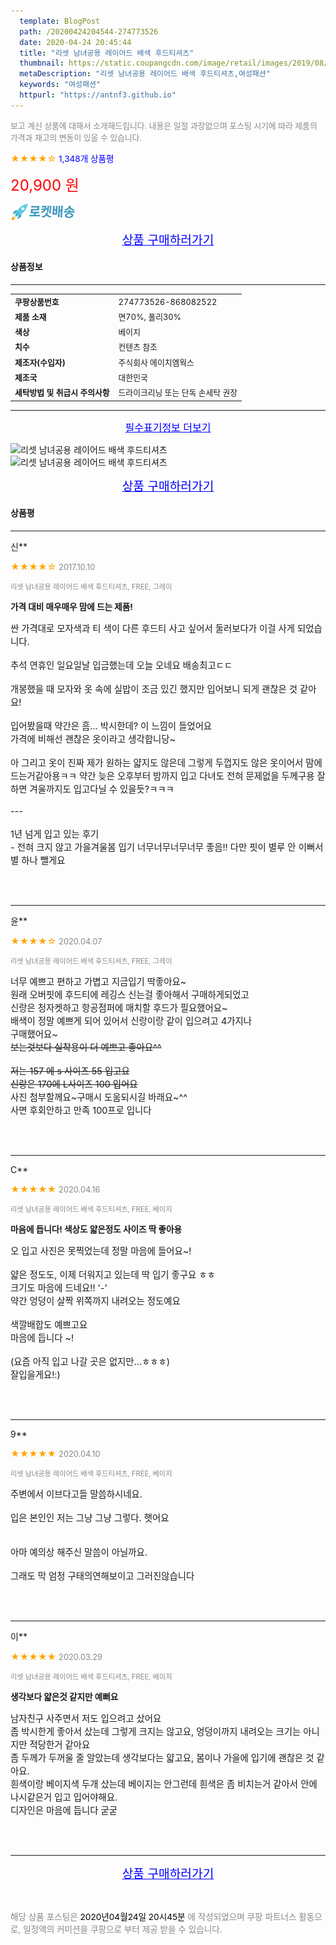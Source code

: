 ```yaml
---
  template: BlogPost
  path: /20200424204544-274773526
  date: 2020-04-24 20:45:44
  title: "리셋 남녀공용 레이어드 배색 후드티셔츠"
  thumbnail: https://static.coupangcdn.com/image/retail/images/2019/08/05/14/2/3cb3ca03-44cb-401e-98ad-7b9504654b2b.jpg
  metaDescription: "리셋 남녀공용 레이어드 배색 후드티셔츠,여성패션"
  keywords: "여성패션"
  httpurl: "https://antnf3.github.io"
---
```

  
<span style="color: #888;font-size:0.8rem">보고 계신 상품에 대해서 소개해드립니다.
내용은 일절 과장없으며 포스팅 시기에 따라 제품의 가격과 재고의 변동이 있을 수 있습니다.</span>
  
<span style="color: orange;">★★★★☆</span> <span style="color: blue;font-size: 0.85rem;">1,348개 상품평</span>

<span style="font-size: 0.9rem"></span> 

<span style="color: red;font-size: 1.5rem;">20,900 원</span>

![로켓배송](/assets/rocket_logo.png)

<p align="center"><a href="http://me2.do/GFDcVIkd" style="font-size: 1.2rem; color: blue;">상품 구매하러가기</a></p>

#### 상품정보

---

|                  |                       |
| ---------------- | --------------------- |
| **<span style="font-size:0.8rem;">쿠팡상품번호</span>** | <span style="font-size:0.8rem;">274773526-868082522</span> |
| **<span style="font-size:0.8rem;">제품 소재</span>**    | <span style="font-size:0.8rem;">면70%, 폴리30%</span>        |
| **<span style="font-size:0.8rem;">색상</span>**    | <span style="font-size:0.8rem;">베이지</span>        |
| **<span style="font-size:0.8rem;">치수</span>**    | <span style="font-size:0.8rem;">컨텐츠 참조</span>        |
| **<span style="font-size:0.8rem;">제조자(수입자)</span>**    | <span style="font-size:0.8rem;">주식회사 에이치엠웍스</span>        |
| **<span style="font-size:0.8rem;">제조국</span>**    | <span style="font-size:0.8rem;">대한민국</span>        |
| **<span style="font-size:0.8rem;">세탁방법 및 취급시 주의사항</span>**    | <span style="font-size:0.8rem;">드라이크리닝 또는 단독 손세탁 권장</span>        |




---

<p align="center"><a href="http://me2.do/GFDcVIkd" style="font-size: 1rem; color: blue;">필수표기정보 더보기</a></p>

![리셋 남녀공용 레이어드 배색 후드티셔츠](http://thumbnail7.coupangcdn.com/thumbnails/remote/q89/image/product/content/vendorItem/2019/09/25/868082522/d50b91e1-f245-4fca-b9f6-725d7e614c90.jpg)
![리셋 남녀공용 레이어드 배색 후드티셔츠](http://thumbnail9.coupangcdn.com/thumbnails/remote/q89/image/retail/images/2019/08/05/14/7/8f592b43-fb5a-4d4d-a6f8-2b21e96566d5.jpg)

<p align="center"><a href="http://me2.do/GFDcVIkd" style="font-size: 1.2rem; color: blue;">상품 구매하러가기</a></p>

#### 상품평
  
---
  
신**
    
<span style="color: orange;">★★★★☆</span> <span style="font-size:0.8rem;color: #888;">2017.10.10</span>
    
<span style="color: #888;font-size:0.7rem">리셋 남녀공용 레이어드 배색 후드티셔츠, FREE, 그레이</span>
    
<span style="font-size:0.85rem">**가격 대비 매우매우 맘에 드는 제품!**</span>
    
<span style="font-size: 0.9rem;">싼 가격대로 모자색과 티 색이 다른 후드티 사고 싶어서 둘러보다가 이걸 사게 되었습니다.<br/><br/>추석 연휴인 일요일날 입금했는데 오늘 오네요 배송최고ㄷㄷ<br/><br/>개봉했을 때 모자와 옷 속에 실밥이 조금 있긴 했지만 입어보니 되게 괜찮은 것 같아요!<br/><br/>입어봤을때 약간은 흠... 박시한데? 이 느낌이 들었어요<br/>가격에 비해선 괜찮은 옷이라고 생각합니당~<br/><br/>아 그리고 옷이 진짜 제가 원하는 얇지도 않은데 그렇게 두껍지도 않은 옷이어서 맘에 드는거같아용ㅋㅋ 약간 늦은 오후부터 밤까지 입고 다녀도 전혀 문제없을 두께구용 잘하면 겨울까지도 입고다닐 수 있을듯?ㅋㅋㅋ<br/><br/>---<br/><br/>1년 넘게 입고 있는 후기<br/>- 전혀 크지 않고 가을겨울봄 입기 너무너무너무너무 좋음!! 다만 핏이 별루 안 이뻐서 별 하나 뺄게요</span>
    
<br>
<br>

---
  
윤**
    
<span style="color: orange;">★★★★☆</span> <span style="font-size:0.8rem;color: #888;">2020.04.07</span>
    
<span style="color: #888;font-size:0.7rem">리셋 남녀공용 레이어드 배색 후드티셔츠, FREE, 그레이</span>
    

    
<span style="font-size: 0.9rem;">너무 예쁘고 편하고 가볍고 지금입기 딱좋아요~<br/>원래 오버핏에 후드티에 레깅스 신는걸 좋아해서 구매하게되었고<br/>신랑은 청자켓하고 항공점퍼에 매치할 후드가 필요했어요~<br/>배색이 정말 예쁘게 되어 있어서 신랑이랑 같이 입으려고 4가지나<br/>구매했어요~~~<br/>보는것보다 실착용이 더 예쁘고 좋아요^^<br/><br/>저는 157 에 s 사이즈 55 입고요<br/>신랑은 170에 L사이즈 100  입어요~~<br/>사진 첨부할께요~구매시 도움되시길 바래요~^^<br/>사면 후회안하고 만족 100프로 입니다</span>
    
<br>
<br>

---
  
C**
    
<span style="color: orange;">★★★★★</span> <span style="font-size:0.8rem;color: #888;">2020.04.16</span>
    
<span style="color: #888;font-size:0.7rem">리셋 남녀공용 레이어드 배색 후드티셔츠, FREE, 베이지</span>
    
<span style="font-size:0.85rem">**마음에 듭니다! 색상도 얇은정도 사이즈 딱 좋아용**</span>
    
<span style="font-size: 0.9rem;">오 입고 사진은 못찍었는데 정말 마음에 들어요~!<br/><br/>얇은 정도도, 이제 더워지고 있는데 딱 입기 좋구요 ㅎㅎ<br/>크기도 마음에 드네요!! '-' <br/>약간 엉덩이 살짝 위쪽까지 내려오는 정도예요<br/><br/>색깔배합도 예쁘고요 <br/>마음에 듭니다 ~!<br/><br/>(요즘 아직 입고 나갈 곳은 없지만...ㅎㅎㅎ)<br/>잘입을게요!:)</span>
    
<br>
<br>

---
  
9**
    
<span style="color: orange;">★★★★★</span> <span style="font-size:0.8rem;color: #888;">2020.04.10</span>
    
<span style="color: #888;font-size:0.7rem">리셋 남녀공용 레이어드 배색 후드티셔츠, FREE, 베이지</span>
    

    
<span style="font-size: 0.9rem;">주변에서 이브다고들 말씀하시네요.<br/><br/>입은 본인인 저는 그냥 그냥 그렇다. 햇어요<br/><br/><br/>아마 예의상 해주신 말씀이 아닐까요.<br/><br/>그래도 막 엄청 구태의연해보이고 그러진않습니다</span>
    
<br>
<br>

---
  
이**
    
<span style="color: orange;">★★★★★</span> <span style="font-size:0.8rem;color: #888;">2020.03.29</span>
    
<span style="color: #888;font-size:0.7rem">리셋 남녀공용 레이어드 배색 후드티셔츠, FREE, 베이지</span>
    
<span style="font-size:0.85rem">**생각보다 얇은것 같지만 예뻐요**</span>
    
<span style="font-size: 0.9rem;">남자친구 사주면서 저도 입으려고 샀어요<br/>좀 박시한게 좋아서 샀는데 그렇게 크지는 않고요, 엉덩이까지 내려오는 크기는 아니지만 적당한거 같아요<br/>좀 두께가 두꺼울 줄 알았는데 생각보다는 얇고요, 봄이나 가을에 입기에 괜찮은 것 같아요.<br/>흰색이랑 베이지색 두개 샀는데 베이지는 안그런데 흰색은 좀 비치는거 같아서 안에 나시같은거 입고 입어야해요.<br/>디자인은 마음에 듭니다 굳굳</span>
    
<br>
<br>


  
---
  
<p align="center"><a href="http://me2.do/GFDcVIkd" style="font-size: 1.2rem; color: blue;">상품 구매하러가기</a></p>
  
<br>
  
<span style="font-size: 0.85rem; color: #888;">해당 상품 포스팅은 <span style="color: #000;"> 2020년04월24일 20시45분 </span> 에 작성되었으며 쿠팡 파트너스 활동으로, 일정액의 커미션을 쿠팡으로 부터 제공 받을 수 있습니다.</span>